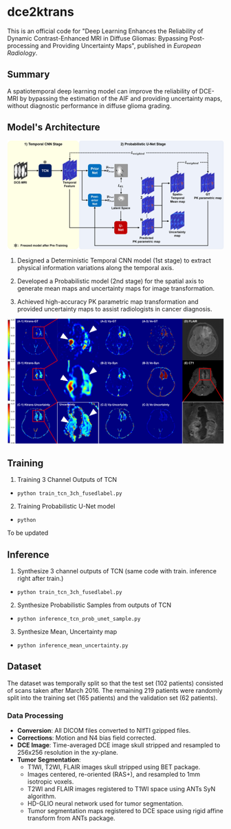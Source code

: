 # dce2ktrans
This is an official code for "Deep Learning Enhances the Reliability of Dynamic Contrast-Enhanced MRI in Diffuse Gliomas: Bypassing Post-processing and Providing Uncertainty Maps", published in _European Radiology_.

## Summary
A spatiotemporal deep learning model can improve the reliability of DCE-MRI by bypassing the estimation of the AIF and providing uncertainty maps, without diagnostic performance in diffuse glioma grading.

## Model's Architecture
![Model's architecture](./figures/overview_model_architecture.jpg)

1. Designed a Deterministic Temporal CNN model (1st stage) to extract physical information variations along the temporal axis.

2. Developed a Probabilistic model (2nd stage) for the spatial axis to generate mean maps and uncertainty maps for image transformation.

3. Achieved high-accuracy PK parametric map transformation and provided uncertainty maps to assist radiologists in cancer diagnosis.

![Visualization of Synthesis map](./figures/figure_synthesis.png)

## Training
1) Training 3 Channel Outputs of TCN
- `python train_tcn_3ch_fusedlabel.py`

2) Training Probabilistic U-Net model
- `python `

To be updated

## Inference
1) Synthesize 3 channel outputs of TCN (same code with train. inference right after train.)
- `python train_tcn_3ch_fusedlabel.py`

2) Synthesize Probabilistic Samples from outputs of TCN
- `python inference_tcn_prob_unet_sample.py`

3) Synthesize Mean, Uncertainty map
- `python inference_mean_uncertainty.py`

## Dataset
The dataset was temporally split so that the test set (102 patients) consisted of scans taken after March 2016. The remaining 219 patients were randomly split into the training set (165 patients) and the validation set (62 patients).

### Data Processing
- **Conversion**: All DICOM files converted to NIfTI gzipped files.
- **Corrections**: Motion and N4 bias field corrected.
- **DCE Image**: Time-averaged DCE image skull stripped and resampled to 256x256 resolution in the xy-plane.
- **Tumor Segmentation**: 
  - T1WI, T2WI, FLAIR images skull stripped using BET package.
  - Images centered, re-oriented (RAS+), and resampled to 1mm isotropic voxels.
  - T2WI and FLAIR images registered to T1WI space using ANTs SyN algorithm.
  - HD-GLIO neural network used for tumor segmentation.
  - Tumor segmentation maps registered to DCE space using rigid affine transform from ANTs package.
